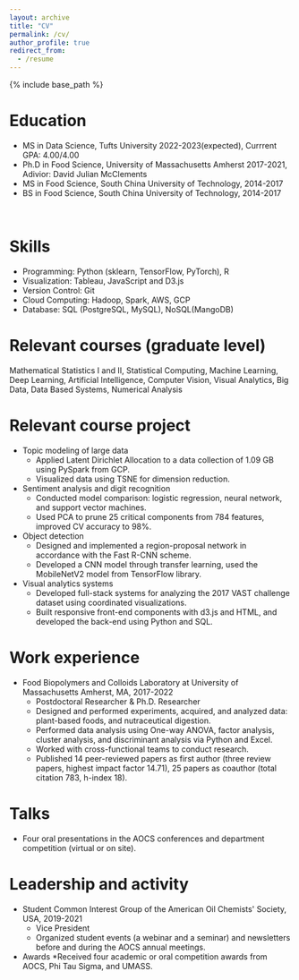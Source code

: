 ```yaml
---
layout: archive
title: "CV"
permalink: /cv/
author_profile: true
redirect_from:
  - /resume
---
```


{% include base_path %}

Education
======
* MS in Data Science, Tufts University 2022-2023(expected), Currrent GPA: 4.00/4.00
* Ph.D in Food Science, University of Massachusetts Amherst 2017-2021, Adivior: David Julian McClements
* MS in Food Science, South China University of Technology, 2014-2017
* BS in Food Science, South China University of Technology, 2014-2017
<br>

Skills
======
* Programming: Python (sklearn, TensorFlow, PyTorch), R
* Visualization: Tableau, JavaScript and D3.js
* Version Control: Git
* Cloud Computing: Hadoop, Spark, AWS, GCP
* Database: SQL (PostgreSQL, MySQL), NoSQL(MangoDB)


Relevant courses (graduate level)
======
Mathematical Statistics I and II, Statistical Computing, Machine Learning, Deep Learning, Artificial Intelligence, Computer Vision, Visual Analytics, Big Data, Data Based Systems, Numerical Analysis


Relevant course project
======
* Topic modeling of large data 
  *	Applied Latent Dirichlet Allocation to a data collection of 1.09 GB using PySpark from GCP.
  *	Visualized data using TSNE for dimension reduction.
* Sentiment analysis and digit recognition 
  *	Conducted model comparison: logistic regression, neural network, and support vector machines.
  *	Used PCA to prune 25 critical components from 784 features, improved CV accuracy to 98%.
* Object detection
  *	Designed and implemented a region-proposal network in accordance with the Fast R-CNN scheme.
  *	Developed a CNN model through transfer learning, used the MobileNetV2 model from TensorFlow library.
* Visual analytics systems
  *	Developed full-stack systems for analyzing the 2017 VAST challenge dataset using coordinated visualizations.
  *	Built responsive front-end components with d3.js and HTML, and developed the back-end using Python and SQL.


Work experience
======
* Food Biopolymers and Colloids Laboratory at University of Massachusetts Amherst, MA, 2017-2022
  * Postdoctoral Researcher & Ph.D. Researcher
  * Designed and performed experiments, acquired, and analyzed data: plant-based foods, and nutraceutical digestion.
  *	Performed data analysis using One-way ANOVA, factor analysis, cluster analysis, and discriminant analysis via Python and Excel.
  *	Worked with cross-functional teams to conduct research.
  *	Published 14 peer-reviewed papers as first author (three review papers, highest impact factor 14.71), 25 papers as coauthor (total citation 783, h-index 18).


Talks
======
* Four oral presentations in the AOCS conferences and department competition (virtual or on site).


Leadership and activity
======
* Student Common Interest Group of the American Oil Chemists' Society, USA, 2019-2021
  * Vice President
  * Organized student events (a webinar and a seminar) and newsletters before and during the AOCS annual meetings.
* Awards
  *Received four academic or oral competition awards from AOCS, Phi Tau Sigma, and UMASS.
